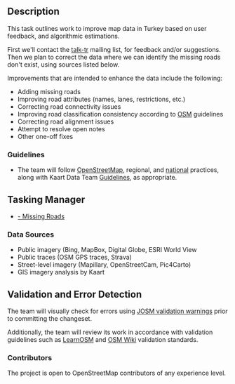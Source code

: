 ## Description
This task outlines work to improve map data in Turkey based on user feedback, and algorithmic estimations.  

First we'll contact the [talk-tr](https://lists.openstreetmap.org/listinfo/talk-tr) mailing list, for feedback and/or suggestions.  Then we plan to correct the data where we can identify the missing roads don't exist, using sources listed below.

Improvements that are intended to enhance the data include the following:
* Adding missing roads
* Improving road attributes (names, lanes, restrictions, etc.)
* Correcting road connectivity issues
* Improving road classification consistency according to [OSM](https://wiki.openstreetmap.org/wiki/Key:highway) guidelines
* Correcting road alignment issues
* Attempt to resolve open notes
* Other one-off fixes

### Guidelines
- The team  will follow [OpenStreetMap](http://wiki.openstreetmap.org/wiki/Highways), regional, and [national](https://wiki.openstreetmap.org/wiki/WikiProject_Turkey) practices, along with Kaart Data Team [Guidelines](https://wiki.openstreetmap.org/wiki/Kaart#Data_Team_Guidelines), as appropriate.

## Tasking Manager
- [  - Missing Roads](https://tasks.hotosm.org/project//dashboard)

### Data Sources
- Public imagery (Bing, MapBox, Digital Globe, ESRI World View
- Public traces (OSM GPS traces, Strava)
- Street-level imagery (Mapillary, OpenStreetCam, Pic4Carto)
- GIS imagery analysis by Kaart

## Validation and Error Detection
The team will visually check for errors using [JOSM validation warnings](http://wiki.openstreetmap.org/wiki/JOSM/Validator) prior to committing the changeset.

Additionally, the team will review its work in accordance with validation guidelines such as [LearnOSM](http://learnosm.org/en/coordination/review/) and [OSM Wiki](http://wiki.openstreetmap.org/wiki/OSM_Tasking_Manager/Validating_data) validation standards.

### Contributors
The project is open to OpenStreetMap contributors of any experience level.